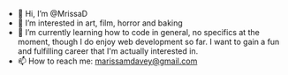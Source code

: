 - 👋 Hi, I’m @MrissaD
- 👀 I’m interested in art, film, horror and baking
- 🌱 I’m currently learning how to code in general, no specifics at the moment, though I do enjoy web development so far. I want to gain a fun and fulfilling career that I'm actually interested in.
- 📫 How to reach me: marissamdavey@gmail.com

<!---
MrissaD/MrissaD is a ✨ special ✨ repository because its `README.md` (this file) appears on your GitHub profile.
You can click the Preview link to take a look at your changes.
--->
